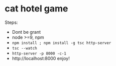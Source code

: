 # cat hotel game

Steps:

* Dont be grant
* node >=9, npm
* `npm install ; npm install -g tsc http-server`
* `tsc --watch`
* `http-server -p 8000 -c-1`
* http://localhost:8000 enjoy!


